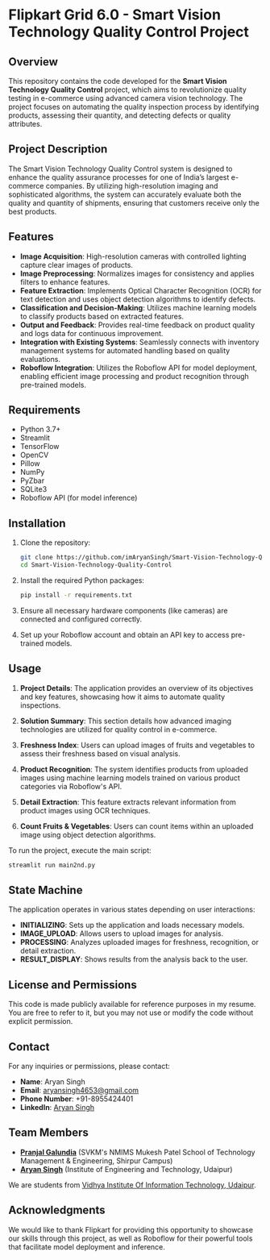 # Flipkart Grid 6.0 - Smart Vision Technology Quality Control Project

## Overview

This repository contains the code developed for the **Smart Vision Technology Quality Control** project, which aims to revolutionize quality testing in e-commerce using advanced camera vision technology. The project focuses on automating the quality inspection process by identifying products, assessing their quantity, and detecting defects or quality attributes.

## Project Description

The Smart Vision Technology Quality Control system is designed to enhance the quality assurance processes for one of India’s largest e-commerce companies. By utilizing high-resolution imaging and sophisticated algorithms, the system can accurately evaluate both the quality and quantity of shipments, ensuring that customers receive only the best products.

## Features

- **Image Acquisition**: High-resolution cameras with controlled lighting capture clear images of products.
- **Image Preprocessing**: Normalizes images for consistency and applies filters to enhance features.
- **Feature Extraction**: Implements Optical Character Recognition (OCR) for text detection and uses object detection algorithms to identify defects.
- **Classification and Decision-Making**: Utilizes machine learning models to classify products based on extracted features.
- **Output and Feedback**: Provides real-time feedback on product quality and logs data for continuous improvement.
- **Integration with Existing Systems**: Seamlessly connects with inventory management systems for automated handling based on quality evaluations.
- **Roboflow Integration**: Utilizes the Roboflow API for model deployment, enabling efficient image processing and product recognition through pre-trained models.

## Requirements

- Python 3.7+
- Streamlit
- TensorFlow
- OpenCV
- Pillow
- NumPy
- PyZbar
- SQLite3
- Roboflow API (for model inference)

## Installation

1. Clone the repository:
   ```bash
   git clone https://github.com/imAryanSingh/Smart-Vision-Technology-Quality-Control.git
   cd Smart-Vision-Technology-Quality-Control
   ```

2. Install the required Python packages:
   ```bash
   pip install -r requirements.txt
   ```

3. Ensure all necessary hardware components (like cameras) are connected and configured correctly.

4. Set up your Roboflow account and obtain an API key to access pre-trained models.

## Usage

1. **Project Details**:
   The application provides an overview of its objectives and key features, showcasing how it aims to automate quality inspections.

2. **Solution Summary**:
   This section details how advanced imaging technologies are utilized for quality control in e-commerce.

3. **Freshness Index**:
   Users can upload images of fruits and vegetables to assess their freshness based on visual analysis.

4. **Product Recognition**:
   The system identifies products from uploaded images using machine learning models trained on various product categories via Roboflow's API.

5. **Detail Extraction**:
   This feature extracts relevant information from product images using OCR techniques.

6. **Count Fruits & Vegetables**:
   Users can count items within an uploaded image using object detection algorithms.

To run the project, execute the main script:
```bash
streamlit run main2nd.py
```

## State Machine

The application operates in various states depending on user interactions:
- **INITIALIZING**: Sets up the application and loads necessary models.
- **IMAGE_UPLOAD**: Allows users to upload images for analysis.
- **PROCESSING**: Analyzes uploaded images for freshness, recognition, or detail extraction.
- **RESULT_DISPLAY**: Shows results from the analysis back to the user.

## License and Permissions

This code is made publicly available for reference purposes in my resume. You are free to refer to it, but you may not use or modify the code without explicit permission.

## Contact

For any inquiries or permissions, please contact:

- **Name**: Aryan Singh
- **Email**: aryansingh4653@gmail.com
- **Phone Number**: +91-8955424401
- **LinkedIn**: [Aryan Singh](https://www.linkedin.com/in/im-aryan-singh/)

## Team Members

- **[Pranjal Galundia](https://www.linkedin.com/in/pranjal-galundia-806823319/)** (SVKM's NMIMS Mukesh Patel School of Technology Management & Engineering, Shirpur Campus)
- **[Aryan Singh](https://www.linkedin.com/in/im-aryan-singh/)** (Institute of Engineering and Technology, Udaipur)

We are students from [Vidhya Institute Of Information Technology, Udaipur](+91-9214465362).

## Acknowledgments

We would like to thank Flipkart for providing this opportunity to showcase our skills through this project, as well as Roboflow for their powerful tools that facilitate model deployment and inference.
